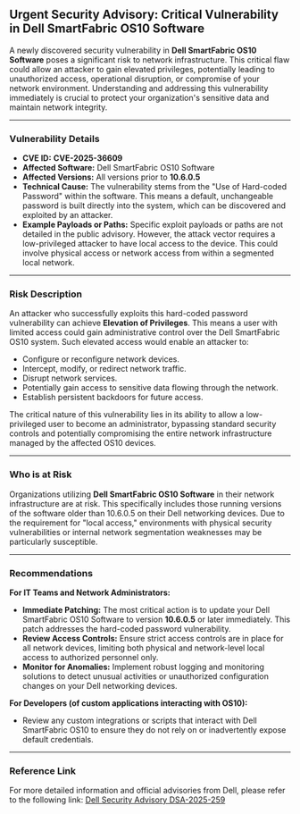 ## Urgent Security Advisory: Critical Vulnerability in Dell SmartFabric OS10 Software

A newly discovered security vulnerability in **Dell SmartFabric OS10 Software** poses a significant risk to network infrastructure. This critical flaw could allow an attacker to gain elevated privileges, potentially leading to unauthorized access, operational disruption, or compromise of your network environment. Understanding and addressing this vulnerability immediately is crucial to protect your organization's sensitive data and maintain network integrity.

---

### Vulnerability Details

*   **CVE ID:** **CVE-2025-36609**
*   **Affected Software:** Dell SmartFabric OS10 Software
*   **Affected Versions:** All versions prior to **10.6.0.5**
*   **Technical Cause:** The vulnerability stems from the "Use of Hard-coded Password" within the software. This means a default, unchangeable password is built directly into the system, which can be discovered and exploited by an attacker.
*   **Example Payloads or Paths:** Specific exploit payloads or paths are not detailed in the public advisory. However, the attack vector requires a low-privileged attacker to have local access to the device. This could involve physical access or network access from within a segmented local network.

---

### Risk Description

An attacker who successfully exploits this hard-coded password vulnerability can achieve **Elevation of Privileges**. This means a user with limited access could gain administrative control over the Dell SmartFabric OS10 system. Such elevated access would enable an attacker to:

*   Configure or reconfigure network devices.
*   Intercept, modify, or redirect network traffic.
*   Disrupt network services.
*   Potentially gain access to sensitive data flowing through the network.
*   Establish persistent backdoors for future access.

The critical nature of this vulnerability lies in its ability to allow a low-privileged user to become an administrator, bypassing standard security controls and potentially compromising the entire network infrastructure managed by the affected OS10 devices.

---

### Who is at Risk

Organizations utilizing **Dell SmartFabric OS10 Software** in their network infrastructure are at risk. This specifically includes those running versions of the software older than 10.6.0.5 on their Dell networking devices. Due to the requirement for "local access," environments with physical security vulnerabilities or internal network segmentation weaknesses may be particularly susceptible.

---

### Recommendations

**For IT Teams and Network Administrators:**

*   **Immediate Patching:** The most critical action is to update your Dell SmartFabric OS10 Software to version **10.6.0.5** or later immediately. This patch addresses the hard-coded password vulnerability.
*   **Review Access Controls:** Ensure strict access controls are in place for all network devices, limiting both physical and network-level local access to authorized personnel only.
*   **Monitor for Anomalies:** Implement robust logging and monitoring solutions to detect unusual activities or unauthorized configuration changes on your Dell networking devices.

**For Developers (of custom applications interacting with OS10):**

*   Review any custom integrations or scripts that interact with Dell SmartFabric OS10 to ensure they do not rely on or inadvertently expose default credentials.

---

### Reference Link

For more detailed information and official advisories from Dell, please refer to the following link:
[Dell Security Advisory DSA-2025-259](https://www.dell.com/support/kbdoc/en-us/000346195/dsa-2025-259-security-update-for-dell-networking-os10-vulnerabilities)